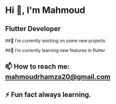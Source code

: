  # Hi 👋, I'm Mahmoud

## Flutter Developer

##🔭 I’m currently working on some new projects

##🌱 I’m currently learning new features in flutter
 
## 📫 How to reach me: mahmoudrhamza20@gmail.com

## ⚡ Fun fact always learning.

<!--
**mahmoudrhamza20/mahmoudrhamza20** is a ✨ _special_ ✨ repository because its `README.md` (this file) appears on your GitHub profile.

Here are some ideas to get you started: 
####- 🔭 I’m currently working on some new projects
####- 🌱 I’m currently learning new features in flutter
####- 📫 How to reach me: mahmoudrhamza20@gmail.com
####- ⚡ Fun fact always learning.
-->
